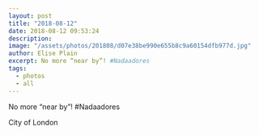 ```yaml
---
layout: post
title: "2018-08-12"
date: 2018-08-12 09:53:24
description: 
image: "/assets/photos/201808/d07e38be990e655b8c9a60154dfb977d.jpg"
author: Elise Plain
excerpt: No more “near by”! #Nadaadores
tags: 
  - photos
  - all
---
```


No more “near by”! #Nadaadores
<p></p>
City of London